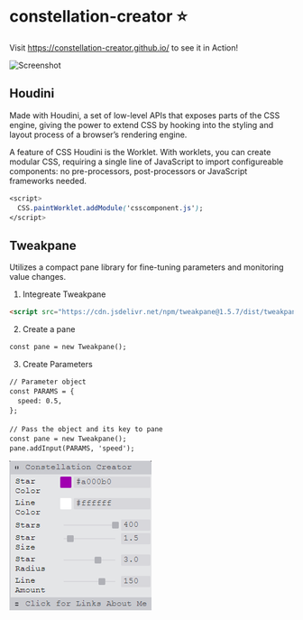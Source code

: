 # constellation-creator :star:
Visit https://constellation-creator.github.io/ to see it in Action!

![Screenshot](constellationvid.gif)

## Houdini
Made with Houdini, a set of low-level APIs that exposes parts of the CSS engine, giving the power to extend CSS by hooking into the styling and layout process of a browser’s rendering engine. 

A feature of CSS Houdini is the Worklet. With worklets, you can create modular CSS, requiring a single line of JavaScript to import configureable components: no pre-processors, post-processors or JavaScript frameworks needed.
```CSS
<script>
  CSS.paintWorklet.addModule('csscomponent.js');
</script>
```

## Tweakpane
Utilizes a compact pane library for fine-tuning parameters and monitoring value changes.

1. Integreate Tweakpane
```HTML
<script src="https://cdn.jsdelivr.net/npm/tweakpane@1.5.7/dist/tweakpane.min.js"></script>
```

2. Create a pane
```HTML
const pane = new Tweakpane();
```
3. Create Parameters 
```HTML
// Parameter object
const PARAMS = {
  speed: 0.5,
};

// Pass the object and its key to pane
const pane = new Tweakpane();
pane.addInput(PARAMS, 'speed');
```
![Screenshot](tweakpane.PNG)

